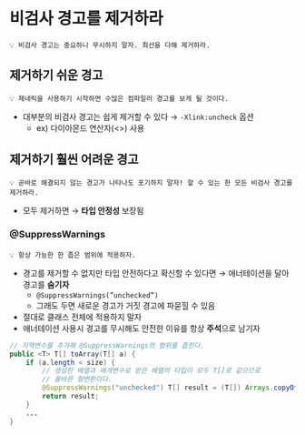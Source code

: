 # 비검사 경고를 제거하라

```
💡 비검사 경고는 중요하니 무시하지 말자. 최선을 다해 제거하라.
```

## 제거하기 쉬운 경고

```
💡 제네릭을 사용하기 시작하면 수많은 컴파일러 경고를 보게 될 것이다.
```

- 대부분의 비검사 경고는 쉽게 제거할 수 있다 → `-Xlink:uncheck` 옵션
    - ex) 다이아몬드 연산자(<>) 사용

## 제거하기 훨씬 어려운 경고

```
💡 곧바로 해결되지 않는 경고가 나타나도 포기하지 말자! 할 수 있는 한 모든 비검사 경고를 제거하라.
```

- 모두 제거하면 → **타입 안정성** 보장됨

### @SuppressWarnings

```
💡 항상 가능한 한 좁은 범위에 적용하자.
```

- 경고를 제거할 수 없지만 타입 안전하다고 확신할 수 있다면 → 애너테이션을 달아 경고를 **숨기자**
    - `@SuppressWarnings(”unchecked”)`
    - 그래도 두면 새로운 경고가 거짓 경고에 파묻힐 수 있음
- 절대로 클래스 전체에 적용하지 말자
- 애너테이션 사용시 경고를 무시해도 안전한 이유를 항상 **주석**으로 남기자

```java
// 지역변수를 추가해 @SuppressWarnings의 범위를 좁힌다.
public <T> T[] toArray(T[] a) {
	if (a.length < size) {
		// 생성한 배열과 매개변수로 받은 배열의 타입이 모두 T[]로 같으므로
		// 올바른 형변환이다.
		@SuppressWarnings("unchecked") T[] result = (T[]) Arrays.copyOf(elements, size, a.getClass());
		return result;
	}
	...
}
```